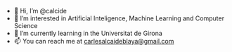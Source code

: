 - 👋 Hi, I’m @calcide
- 👀 I’m interested in Artificial Inteligence, Machine Learning and Computer Science
- 🌱 I’m currently learning in the Universitat de Girona
- 📫 You can reach me at carlesalcaideblaya@gmail.com

<!---
calcide/calcide is a ✨ special ✨ repository because its `README.md` (this file) appears on your GitHub profile.
You can click the Preview link to take a look at your changes.
--->

